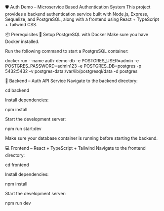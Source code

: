 🛡️ Auth Demo – Microservice Based Authentication System
This project provides a backend authentication service built with Node.js, Express, Sequelize, and PostgreSQL, along with a frontend using React + TypeScript + Tailwind CSS.

📦 Prerequisites
🐘 Setup PostgreSQL with Docker
Make sure you have Docker installed.

Run the following command to start a PostgreSQL container:

docker run --name auth-demo-db
-e POSTGRES_USER=admin
-e POSTGRES_PASSWORD=admin123
-e POSTGRES_DB=postgres
-p 5432:5432
-v postgres-data:/var/lib/postgresql/data
-d postgres

🔧 Backend – Auth API Service
Navigate to the backend directory:

cd backend

Install dependencies:

npm install

Start the development server:

npm run start:dev

Make sure your database container is running before starting the backend.

💻 Frontend – React + TypeScript + Tailwind
Navigate to the frontend directory:

cd frontend

Install dependencies:

npm install

Start the development server:

npm run dev
